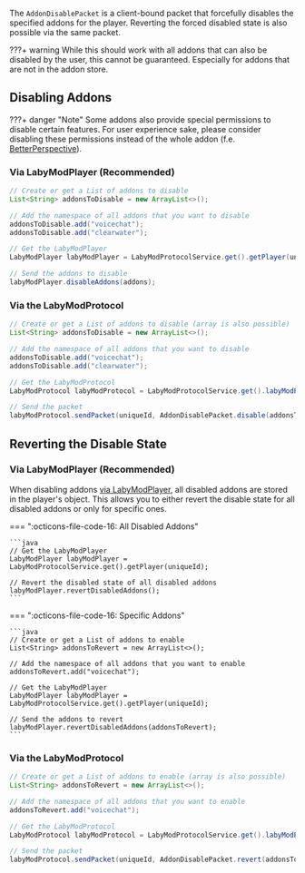 The `AddonDisablePacket` is a client-bound packet that forcefully disables the specified addons for the player.
Reverting the forced disabled state is also possible via the same packet.

???+ warning
    While this should work with all addons that can also be disabled by the user, this cannot be guaranteed. Especially for addons that are not in the addon store.

## Disabling Addons

???+ danger "Note"
    Some addons also provide special permissions to disable certain features. For user experience sake, please consider disabling these permissions instead of the whole addon (f.e. [BetterPerspective](/pages/server/addons/betterperspective/)).

### Via LabyModPlayer (Recommended)

```java
// Create or get a List of addons to disable
List<String> addonsToDisable = new ArrayList<>();

// Add the namespace of all addons that you want to disable
addonsToDisable.add("voicechat");
addonsToDisable.add("clearwater");

// Get the LabyModPlayer
LabyModPlayer labyModPlayer = LabyModProtocolService.get().getPlayer(uniqueId);

// Send the addons to disable
labyModPlayer.disableAddons(addons);
```

### Via the LabyModProtocol

```java
// Create or get a List of addons to disable (array is also possible)
List<String> addonsToDisable = new ArrayList<>();

// Add the namespace of all addons that you want to disable
addonsToDisable.add("voicechat");
addonsToDisable.add("clearwater");

// Get the LabyModProtocol
LabyModProtocol labyModProtocol = LabyModProtocolService.get().labyModProtocol();

// Send the packet
labyModProtocol.sendPacket(uniqueId, AddonDisablePacket.disable(addonsToDisable));
```

## Reverting the Disable State

### Via LabyModPlayer (Recommended)

When disabling addons [via LabyModPlayer](#via-labymodplayer-recommended), all disabled addons are stored in the player's object. This allows you to either revert the disable state for all disabled addons or only for specific ones.

=== ":octicons-file-code-16: All Disabled Addons"

    ```java
    // Get the LabyModPlayer
    LabyModPlayer labyModPlayer = LabyModProtocolService.get().getPlayer(uniqueId);
    
    // Revert the disabled state of all disabled addons
    labyModPlayer.revertDisabledAddons();
    ```

=== ":octicons-file-code-16: Specific Addons"

    ```java
    // Create or get a List of addons to enable
    List<String> addonsToRevert = new ArrayList<>();
    
    // Add the namespace of all addons that you want to enable
    addonsToRevert.add("voicechat");
    
    // Get the LabyModPlayer
    LabyModPlayer labyModPlayer = LabyModProtocolService.get().getPlayer(uniqueId);
    
    // Send the addons to revert
    labyModPlayer.revertDisabledAddons(addonsToRevert);
    ```

### Via the LabyModProtocol

```java
// Create or get a List of addons to enable (array is also possible)
List<String> addonsToRevert = new ArrayList<>();

// Add the namespace of all addons that you want to enable
addonsToRevert.add("voicechat");

// Get the LabyModProtocol
LabyModProtocol labyModProtocol = LabyModProtocolService.get().labyModProtocol();

// Send the packet
labyModProtocol.sendPacket(uniqueId, AddonDisablePacket.revert(addonsToRevert));
```